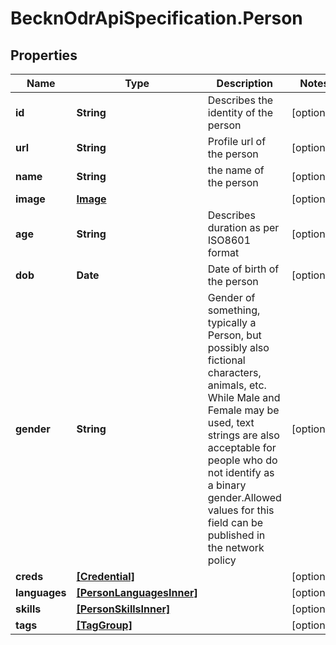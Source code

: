 # BecknOdrApiSpecification.Person

## Properties

Name | Type | Description | Notes
------------ | ------------- | ------------- | -------------
**id** | **String** | Describes the identity of the person | [optional] 
**url** | **String** | Profile url of the person | [optional] 
**name** | **String** | the name of the person | [optional] 
**image** | [**Image**](Image.md) |  | [optional] 
**age** | **String** | Describes duration as per ISO8601 format | [optional] 
**dob** | **Date** | Date of birth of the person | [optional] 
**gender** | **String** | Gender of something, typically a Person, but possibly also fictional characters, animals, etc. While Male and Female may be used, text strings are also acceptable for people who do not identify as a binary gender.Allowed values for this field can be published in the network policy | [optional] 
**creds** | [**[Credential]**](Credential.md) |  | [optional] 
**languages** | [**[PersonLanguagesInner]**](PersonLanguagesInner.md) |  | [optional] 
**skills** | [**[PersonSkillsInner]**](PersonSkillsInner.md) |  | [optional] 
**tags** | [**[TagGroup]**](TagGroup.md) |  | [optional] 


